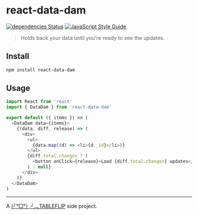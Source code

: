 # react-data-dam

[![dependencies Status](https://david-dm.org/tableflip/react-data-dam/status.svg)](https://david-dm.org/tableflip/react-data-dam) [![JavaScript Style Guide](https://img.shields.io/badge/code_style-standard-brightgreen.svg)](https://standardjs.com)

> Holds back your data until you're ready to see the updates.

## Install

```sh
npm install react-data-dam
```

## Usage

```js
import React from 'react'
import { DataDam } from 'react-data-dam'

export default ({ items }) => (
  <DataDam data={items}>
    {(data, diff, release) => (
      <div>
        <ul>
          {data.map((d) => <li>{d._id}</li>)}
        </ul>
        {diff.total.changes ? (
          <button onClick={release}>Load {diff.total.changes} updates</button>
        ) : null}
      </div>
    )}
  </DataDam>
)
```

---

A [(╯°□°）╯︵TABLEFLIP](https://tableflip.io) side project.
